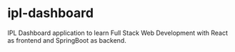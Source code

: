 # ipl-dashboard
IPL Dashboard application to learn Full Stack Web Development with React as frontend  and SpringBoot as backend.
